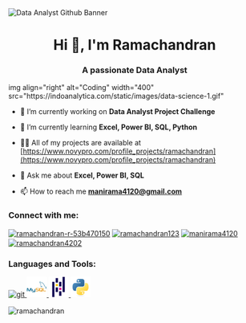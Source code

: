 <img src="https://upload.wikimedia.org/wikipedia/commons/2/22/Binary_code_background_with_a_line_graph_trending_upwards_in_the_center.png" alt="Data Analyst Github Banner" width="800" height="400">

<h1 align="center">Hi 👋, I'm Ramachandran</h1>
<h3 align="center">A passionate Data Analyst</h3>
img align="right" alt="Coding" width="400" src="https://indoanalytica.com/static/images/data-science-1.gif"

- 🔭 I’m currently working on **Data Analyst Project Challenge**

- 🌱 I’m currently learning **Excel, Power BI, SQL, Python**

- 👨‍💻 All of my projects are available at [https://www.novypro.com/profile_projects/ramachandran](https://www.novypro.com/profile_projects/ramachandran)

- 💬 Ask me about **Excel, Power BI, SQL**

- 📫 How to reach me **manirama4120@gmail.com**

<h3 align="left">Connect with me:</h3>
<p align="left">
<a href="https://linkedin.com/in/ramachandran-r-53b470150" target="blank"><img align="center" src="https://raw.githubusercontent.com/rahuldkjain/github-profile-readme-generator/master/src/images/icons/Social/linked-in-alt.svg" alt="ramachandran-r-53b470150" height="30" width="40" /></a>
<a href="https://kaggle.com/ramachandran123" target="blank"><img align="center" src="https://raw.githubusercontent.com/rahuldkjain/github-profile-readme-generator/master/src/images/icons/Social/kaggle.svg" alt="ramachandran123" height="30" width="40" /></a>
<a href="https://www.hackerrank.com/manirama4120" target="blank"><img align="center" src="https://raw.githubusercontent.com/rahuldkjain/github-profile-readme-generator/master/src/images/icons/Social/hackerrank.svg" alt="manirama4120" height="30" width="40" /></a>
<a href="https://discord.gg/ramachandran4202" target="blank"><img align="center" src="https://raw.githubusercontent.com/rahuldkjain/github-profile-readme-generator/master/src/images/icons/Social/discord.svg" alt="ramachandran4202" height="30" width="40" /></a>
</p>

<h3 align="left">Languages and Tools:</h3>
<p align="left"> <a href="https://git-scm.com/" target="_blank" rel="noreferrer"> <img src="https://www.vectorlogo.zone/logos/git-scm/git-scm-icon.svg" alt="git" width="40" height="40"/> </a> <a href="https://www.mysql.com/" target="_blank" rel="noreferrer"> <img src="https://raw.githubusercontent.com/devicons/devicon/master/icons/mysql/mysql-original-wordmark.svg" alt="mysql" width="40" height="40"/> </a> <a href="https://pandas.pydata.org/" target="_blank" rel="noreferrer"> <img src="https://raw.githubusercontent.com/devicons/devicon/2ae2a900d2f041da66e950e4d48052658d850630/icons/pandas/pandas-original.svg" alt="pandas" width="40" height="40"/> </a> <a href="https://www.python.org" target="_blank" rel="noreferrer"> <img src="https://raw.githubusercontent.com/devicons/devicon/master/icons/python/python-original.svg" alt="python" width="40" height="40"/> </a> </p>

<p><img align="center" src="https://github-readme-stats.vercel.app/api/top-langs?username=ramachandran&show_icons=true&locale=en&layout=compact" alt="ramachandran" /></p>

